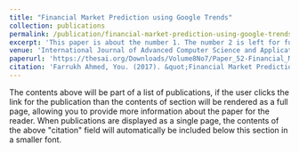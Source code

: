 ```yaml
---
title: "Financial Market Prediction using Google Trends"
collection: publications
permalink: /publication/financial-market-prediction-using-google-trends
excerpt: 'This paper is about the number 1. The number 2 is left for future work.'
venue: 'International Journal of Advanced Computer Science and Applications'
paperurl: 'https://thesai.org/Downloads/Volume8No7/Paper_52-Financial_Market_Prediction_using_Google_Trends.pdf'
citation: 'Farrukh Ahmed, You. (2017). &quot;Financial Market Prediction using Google Trends.&quot; <i>International Journal of Advanced Computer Science and Applications</i>. 1(1).'
---
```


The contents above will be part of a list of publications, if the user clicks the link for the publication than the contents of section will be rendered as a full page, allowing you to provide more information about the paper for the reader. When publications are displayed as a single page, the contents of the above "citation" field will automatically be included below this section in a smaller font.

